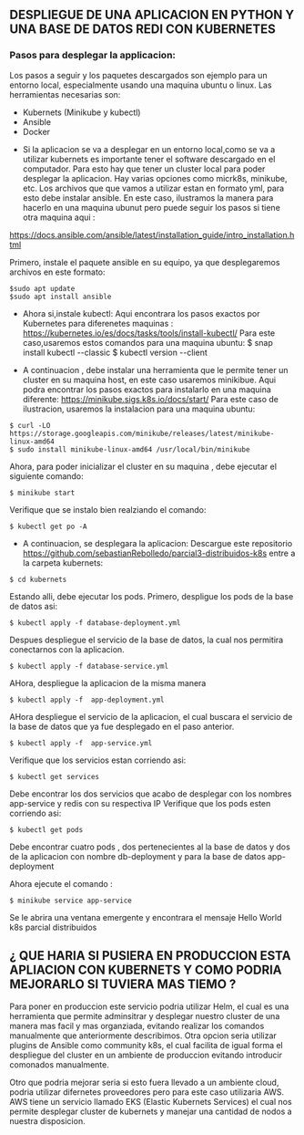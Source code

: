 ## DESPLIEGUE DE UNA APLICACION EN PYTHON Y UNA BASE DE DATOS REDI CON KUBERNETES

### Pasos para desplegar la applicacion:

Los pasos a seguir y los paquetes descargados son ejemplo para un entorno local, especialmente usando una maquina ubuntu o linux.
Las herramientas necesarias son:
* Kubernets (Minikube y kubectl)
* Ansible
* Docker

-  Si la aplicacion se va a desplegar en un entorno local,como se va a utilizar kubernets es importante tener el software descargado en el computador.
Para esto hay que tener un cluster local para poder desplegar la aplicacion. Hay varias opciones como micrk8s, minikube, etc. 
Los archivos que que vamos a utilizar estan en formato yml, para esto debe instalar ansible. En este caso, ilustramos la manera para hacerlo en una maquina ubunut
pero puede seguir los pasos si tiene otra maquina aqui :

https://docs.ansible.com/ansible/latest/installation_guide/intro_installation.html

Primero, instale el paquete ansible en su equipo, ya que desplegaremos archivos en este formato:

```shell
$sudo apt update
$sudo apt install ansible
```


-  Ahora si,instale kubectl: Aqui encontrara los pasos exactos por Kubernetes para diferenetes maquinas : https://kubernetes.io/es/docs/tasks/tools/install-kubectl/
Para este caso,usaremos estos comandos para una maquina ubuntu:
$ snap install kubectl --classic
$ kubectl version --client

- A continuacion , debe instalar una herramienta que le permite tener un cluster en su maquina host, en este caso usaremos minikibue.
Aqui podra encontrar los pasos exactos para instalarlo en una maquina diferente: https://minikube.sigs.k8s.io/docs/start/
Para este caso de ilustracion, usaremos la instalacion para una maquina ubuntu:
```shell
$ curl -LO https://storage.googleapis.com/minikube/releases/latest/minikube-linux-amd64
$ sudo install minikube-linux-amd64 /usr/local/bin/minikube
```
Ahora, para poder inicializar el cluster en su maquina , debe ejecutar el siguiente comando:
```shell
$ minikube start
```
Verifique que se instalo bien realziando el comando:
```shell
$ kubectl get po -A
```

-  A continuacion, se desplegara la aplicacion:
Descargue este repositorio https://github.com/sebastianRebolledo/parcial3-distribuidos-k8s
entre a la carpeta kubernets:
```shell
$ cd kubernets
```

Estando alli, debe ejecutar los pods. Primero, despligue los pods de la base de datos asi:
```shell
$ kubectl apply -f database-deployment.yml
```
Despues despliegue el servicio de la base de datos, la cual nos permitira conectarnos con la aplicacion.
```shell
$ kubectl apply -f database-service.yml
```

AHora, despliegue la aplicacion de la misma manera
```shell
$ kubectl apply -f  app-deployment.yml
```
AHora despliegue el servicio de la aplicacion, el cual buscara el servicio de la base de datos que ya fue desplegado en el paso anterior.
```shell
$ kubectl apply -f  app-service.yml
```

Verifique que los servicios estan corriendo asi:
```shell
$ kubectl get services
```
Debe encontrar los dos servicios que acabo de desplegar con los nombres app-service y redis con su respectiva IP
Verifique que los pods esten corriendo asi:
```shell
$ kubectl get pods
```
Debe encontrar cuatro pods , dos pertenecientes al la base de datos y dos de la aplicacion con nombre db-deployment y para la base de datos app-deployment

Ahora ejecute el comando :
```shell
$ minikube service app-service
```

Se le abrira una ventana emergente y encontrara el mensaje Hello World k8s parcial distribuidos


## ¿ QUE HARIA SI PUSIERA EN PRODUCCION ESTA APLIACION CON KUBERNETS Y COMO PODRIA MEJORARLO SI TUVIERA MAS TIEMO ?

Para poner en produccion este servicio podria utilizar Helm, el cual es una herramienta que permite adminsitrar y desplegar nuestro cluster de una manera mas facil
y mas organziada, evitando realizar los comandos manualmente que anteriormente describimos. Otra opcion seria utilizar plugins de Ansible como community k8s, el cual
facilita de igual forma el despliegue del cluster en un ambiente de produccion evitando introducir comonados manualmente.

Otro que podria mejorar seria si esto fuera llevado a un ambiente cloud, podria utilizar difernetes proveedores pero para este caso utilizaria AWS. AWS tiene un servicio llamado
EKS (Elastic Kubernets Services) el cual nos permite desplegar cluster de kubernets y manejar una cantidad de nodos a nuestra disposicion. 